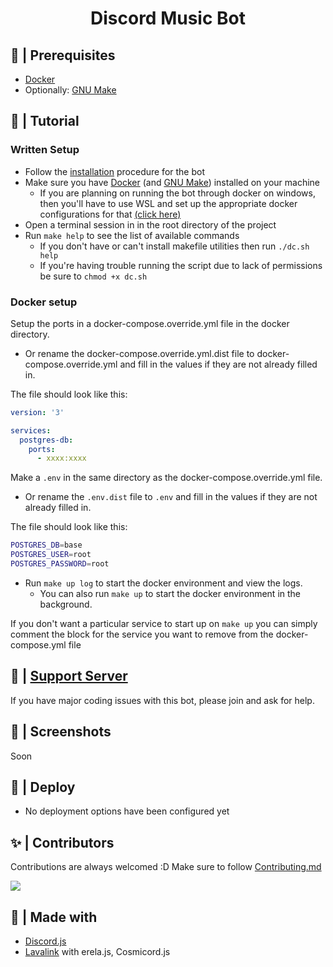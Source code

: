 <h1 align="center"> Discord Music Bot </h1>

## 🚧 | Prerequisites

- [Docker](https://www.docker.com/)
- Optionally: [GNU Make](https://www.gnu.org/software/make/)

## 📝 | Tutorial

### Written Setup

- Follow the [installation](https://github.com/BioCla/Discord-MusicBot/blob/feature/DJSv14/djs-bot/README.md) procedure for the bot
- Make sure you have [Docker](https://www.docker.com/) (and [GNU Make](https://www.gnu.org/software/make/)) installed on your machine
  - If you are planning on running the bot through docker on windows, then you'll have to use WSL and set up the appropriate docker configurations for that [(click here)](https://docs.docker.com/desktop/windows/wsl/)
- Open a terminal session in in the root directory of the project
- Run `make help` to see the list of available commands
  - If you don't have or can't install makefile utilities then run `./dc.sh help`
  - If you're having trouble running the script due to lack of permissions be sure to `chmod +x dc.sh`

### Docker setup

Setup the ports in a docker-compose.override.yml file in the docker directory. 
 - Or rename the docker-compose.override.yml.dist file to docker-compose.override.yml and fill in the values if they are not already filled in.

The file should look like this:
```yml
version: '3'

services:
  postgres-db:
    ports:
      - xxxx:xxxx
```

Make a `.env` in the same directory as the docker-compose.override.yml file. 
 - Or rename the `.env.dist` file to `.env` and fill in the values if they are not already filled in.

The file should look like this:
```bash
POSTGRES_DB=base
POSTGRES_USER=root
POSTGRES_PASSWORD=root
```

- Run `make up log` to start the docker environment and view the logs. 
  - You can also run `make up` to start the docker environment in the background.

If you don't want a particular service to start up on `make up` you can simply comment the block for the service you want to remove from the docker-compose.yml file

## 📝 | [Support Server](https://discord.gg/sbySMS7m3v)

If you have major coding issues with this bot, please join and ask for help.

## 📸 | Screenshots

Soon

## 🚀 | Deploy

- No deployment options have been configured yet

## ✨ | Contributors

Contributions are always welcomed :D Make sure to follow [Contributing.md](/CONTRIBUTING.md)

<a href="https://github.com/SudhanPlayz/Discord-MusicBot/graphs/contributors">
  <img src="https://contributors-img.web.app/image?repo=SudhanPlayz/Discord-MusicBot" />
</a>

## 🌟 | Made with

- [Discord.js](https://discord.js.org/)
- [Lavalink](https://github.com/freyacodes/Lavalink) with erela.js, Cosmicord.js
